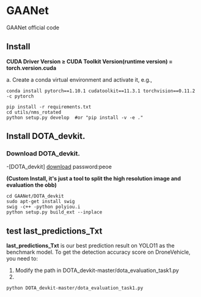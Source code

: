 # GAANet
GAANet official code

## Install 
**CUDA Driver Version ≥ CUDA Toolkit Version(runtime version) = torch.version.cuda**

a. Create a conda virtual environment and activate it, e.g.,
```
conda install pytorch==1.10.1 cudatoolkit==11.3.1 torchvision==0.11.2 -c pytorch
```

```
pip install -r requirements.txt
cd utils/nms_rotated
python setup.py develop  #or "pip install -v -e ."
```
## Install DOTA_devkit. 

### Download DOTA_devkit. 

-[DOTA_devkit]  [download](https://pan.baidu.com/s/1MBW3DK6Vjx09T5dJdiXnig) password:peoe

**(Custom Install, it's just a tool to split the high resolution image and evaluation the obb)**
```
cd GAANet/DOTA_devkit
sudo apt-get install swig
swig -c++ -python polyiou.i
python setup.py build_ext --inplace
```
## test last_predictions_Txt
**last_predictions_Txt** is our best prediction result on YOLO11 as the benchmark model. To get the detection accuracy score on DroneVehicle, you need to:
1. Modify the path in DOTA_devkit-master/dota_evaluation_task1.py
2. 
```
python DOTA_devkit-master/dota_evaluation_task1.py 
```
